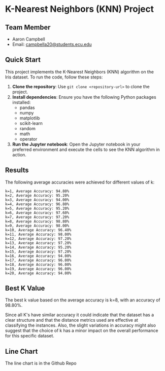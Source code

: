 
# K-Nearest Neighbors (KNN) Project

## Team Member
- Aaron Campbell
- Email: campbella20@students.ecu.edu

## Quick Start
This project implements the K-Nearest Neighbors (KNN) algorithm on the Iris dataset. 
To run the code, follow these steps:

1. **Clone the repository**: Use `git clone <repository-url>` to clone the project.
2. **Install dependencies**: Ensure you have the following Python packages installed:
   - pandas
   - numpy
   - matplotlib
   - scikit-learn
   - random
   - math
   - operator
3. **Run the Jupyter notebook**: Open the Jupyter notebook in your preferred environment and execute the cells to see the KNN algorithm in action.

## Results
The following average accuracies were achieved for different values of k:

```
k=1, Average Accuracy: 94.80%
k=2, Average Accuracy: 95.20%
k=3, Average Accuracy: 94.00%
k=4, Average Accuracy: 96.80%
k=5, Average Accuracy: 95.20%
k=6, Average Accuracy: 97.60%
k=7, Average Accuracy: 97.20%
k=8, Average Accuracy: 98.80%
k=9, Average Accuracy: 98.00%
k=10, Average Accuracy: 96.40%
k=11, Average Accuracy: 98.00%
k=12, Average Accuracy: 97.20%
k=13, Average Accuracy: 97.20%
k=14, Average Accuracy: 95.20%
k=15, Average Accuracy: 97.20%
k=16, Average Accuracy: 94.00%
k=17, Average Accuracy: 96.00%
k=18, Average Accuracy: 96.00%
k=19, Average Accuracy: 96.00%
k=20, Average Accuracy: 94.00%
```

## Best K Value
The best k value based on the average accuracy is k=8, with an accuracy of 98.80%.

Since all K's have similar accuracy it could indicate that the dataset has a clear structure and that the distance metrics used are effective at classifying the instances. 
Also, the slight variations in accuracy might also suggest that the choice of k has a minor impact on the overall performance for this specific dataset.

## Line Chart
The line chart is in the Github Repo